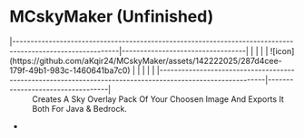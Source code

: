 <div>
<h1>MCskyMaker (Unfinished)</h1>
</div>
  |-----------------------------------------------------------------------------------------------------------|----------------------------------|
  |  <a>                                                                                                      |                                  |
  |   ![icon](https://github.com/aKqir24/MCskyMaker/assets/142222025/287d4cee-179f-49b1-983c-1460641ba7c0)    |                                  |
  |  </a>                                                                                                     |  |
  |-----------------------------------------------------------------------------------------------------------|----------------------------------|
<dd>Creates A Sky Overlay Pack Of Your Choosen Image And Exports It Both For Java & Bedrock.</dd>
<ul>
  <li></li>
</ul>
